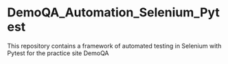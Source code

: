 # DemoQA_Automation_Selenium_Pytest
This repository contains a framework of automated testing in Selenium with Pytest for the practice site DemoQA

